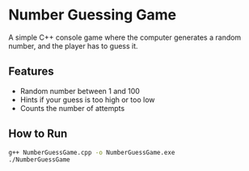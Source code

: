 #  Number Guessing Game

A simple C++ console game where the computer generates a random number, and the player has to guess it.

## Features
- Random number between 1 and 100
- Hints if your guess is too high or too low
- Counts the number of attempts

## How to Run
```bash
g++ NumberGuessGame.cpp -o NumberGuessGame.exe
./NumberGuessGame

